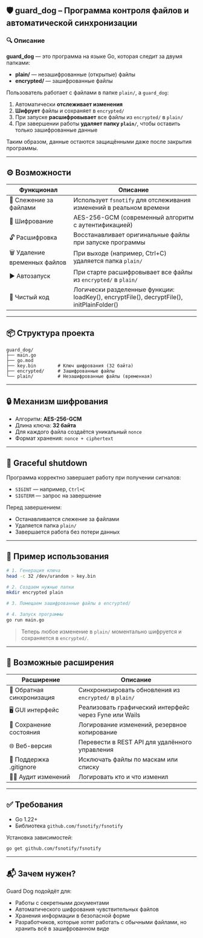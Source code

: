 ## 🛡️ guard_dog – Программа контроля файлов и автоматической синхронизации

### 🔍 Описание

**guard_dog** — это программа на языке Go, которая следит за двумя папками:

- **plain/** — незашифрованные (открытые) файлы
- **encrypted/** — зашифрованные файлы

Пользователь работает с файлами в папке `plain/`, а `guard_dog`:

1. Автоматически **отслеживает изменения**
2. **Шифрует** файлы и сохраняет в `encrypted/`
3. При запуске **расшифровывает** все файлы из `encrypted/` в `plain/`
4. При завершении работы **удаляет папку `plain/`**, чтобы оставить только зашифрованные данные

Таким образом, данные остаются защищёнными даже после закрытия программы.

---

## ⚙️ Возможности

| Функционал | Описание |
|-----------|----------|
| 📁 Слежение за файлами | Использует `fsnotify` для отслеживания изменений в реальном времени |
| 🔐 Шифрование | AES-256-GCM (современный алгоритм с аутентификацией) |
| 🔓 Расшифровка | Восстанавливает оригинальные файлы при запуске программы |
| 🗑️ Удаление временных файлов | При выходе (например, Ctrl+C) удаляется папка `plain/` |
| ▶️ Автозапуск | При старте расшифровывает все файлы из `encrypted/` в `plain/` |
| 🧠 Чистый код | Логически разделенные функции: loadKey(), encryptFile(), decryptFile(), initPlainFolder() |

---

## 📦 Структура проекта

```
guard_dog/
├── main.go
├── go.mod
├── key.bin        # Ключ шифрования (32 байта)
├── encrypted/     # Зашифрованные файлы
└── plain/         # Незашифрованные файлы (временная)
```

---

## 🔒 Механизм шифрования

- Алгоритм: **AES-256-GCM**
- Длина ключа: **32 байта**
- Для каждого файла создаётся уникальный `nonce`
- Формат хранения: `nonce + ciphertext`

---

## 🧹 Graceful shutdown

Программа корректно завершает работу при получении сигналов:

- `SIGINT` — например, `Ctrl+C`
- `SIGTERM` — запрос на завершение

Перед завершением:
- Останавливается слежение за файлами
- Удаляется папка `plain/`
- Завершается работа без потери данных

---

## 📌 Пример использования

```bash
# 1. Генерация ключа
head -c 32 /dev/urandom > key.bin

# 2. Создаем нужные папки
mkdir encrypted plain

# 3. Помещаем зашифрованные файлы в encrypted/

# 4. Запуск программы
go run main.go
```

> Теперь любое изменение в `plain/` моментально шифруется и сохраняется в `encrypted/`.

---

## 🧩 Возможные расширения

| Расширение | Описание |
|-----------|----------|
| 🔁 Обратная синхронизация | Синхронизировать обновления из `encrypted/` в `plain/` |
| 🖥️ GUI интерфейс | Реализовать графический интерфейс через Fyne или Wails |
| 💾 Сохранение состояния | Логирование изменений, резервное копирование |
| 🌐 Веб-версия | Перевести в REST API для удалённого управления |
| 📂 Поддержка .gitignore | Исключать файлы по маскам или списку |
| 🕵️‍♂️ Аудит изменений | Логировать кто и что изменил |

---

## ✅ Требования

- Go 1.22+
- Библиотека `github.com/fsnotify/fsnotify`

Установка зависимостей:

```bash
go get github.com/fsnotify/fsnotify
```

---

## 📬 Зачем нужен?

Guard Dog подойдёт для:

- Работы с секретными документами
- Автоматического шифрования чувствительных файлов
- Хранения информации в безопасной форме
- Разработчиков, которые хотят работать с обычными файлами, но хранить всё в зашифрованном виде
